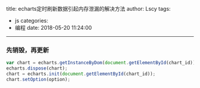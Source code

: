 title: echarts定时刷新数据引起内存泄漏的解决方法
author: Lscy
tags:
  - js
categories:
  - 编程
date: 2018-05-20 11:24:00
---
### 先销毁，再更新
~~~ js
var chart = echarts.getInstanceByDom(document.getElementById(chart_id));
echarts.dispose(chart);
chart = echarts.init(document.getElementById(chart_id));
chart.setOption(option);
~~~